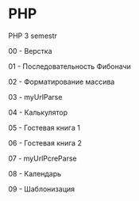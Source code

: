 # PHP
PHP 3 semestr

00 - Верстка

01 - Последовательность Фибоначи

02 - Форматирование массива

03 - myUrlParse

04 - Калькулятор

05 - Гостевая книга 1

06 - Гостевая книга 2

07 - myUrlPcreParse

08 - Календарь

09 - Шаблонизация
